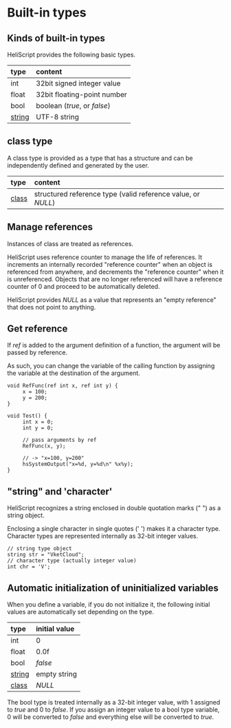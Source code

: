 
# Built-in types

## Kinds of built-in types

HeliScript provides the following basic types.

|type|content|
|:--|:--|
|int|32bit signed integer value|
|float|32bit floating-point number|
|bool| boolean (*true*, or *false*)|
|[string](hs_string.md)|UTF-8 string|

## class type

A class type is provided as a type that has a structure and can be independently defined and generated by the user.

|type|content|
|:--|:--|
|[class](hs_class.md)|structured reference type (valid reference value, or *NULL*)|

## Manage references

Instances of class are treated as references.

HeliScript uses reference counter to manage the life of references. It increments an internally recorded "reference counter" when an object is referenced from anywhere, and decrements the "reference counter" when it is unreferenced. Objects that are no longer referenced will have a reference counter of 0 and proceed to be automatically deleted.

HeliScript provides *NULL* as a value that represents an "empty reference" that does not point to anything.

## Get reference

If *ref* is added to the argument definition of a function, the argument will be passed by reference.

As such, you can change the variable of the calling function by assigning the variable at the destination of the argument.

```
void RefFunc(ref int x, ref int y) {
     x = 100;
     y = 200;
}

void Test() {
     int x = 0;
     int y = 0;
    
     // pass arguments by ref
     RefFunc(x, y);
    
     // -> "x=100, y=200"
     hsSystemOutput("x=%d, y=%d\n" %x%y);
}
```

## "string" and 'character'

HeliScript recognizes a string enclosed in double quotation marks (" ") as a string object.

Enclosing a single character in single quotes (' ') makes it a character type. Character types are represented internally as 32-bit integer values.

```
// string type object
string str = "VketCloud";
// character type (actually integer value)
int chr = 'V';
```

## Automatic initialization of uninitialized variables

When you define a variable, if you do not initialize it, the following initial values are automatically set depending on the type.

|type|initial value|
|:--|:--|
|int|0|
|float|0.0f|
|bool|*false*|
|[string](hs_string.md)|empty string|
|[class](hs_class.md)|*NULL*|

The bool type is treated internally as a 32-bit integer value, with 1 assigned to *true* and 0 to *false*.
If you assign an integer value to a bool type variable, 0 will be converted to *false* and everything else will be converted to *true*.
